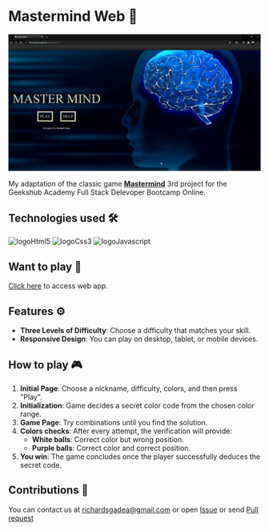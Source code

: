 # Mastermind Web 🧠

![capture](./img/Recording.gif)

 My adaptation of the classic game **[Mastermind](<https://en.wikipedia.org/wiki/Mastermind_(board_game)>)**
 3rd project for the Geekshub Academy Full Stack Delevoper Bootcamp Online.

## Technologies used 🛠
![logoHtml5](https://img.shields.io/badge/HTML5-orange?logo=HTML5)
![logoCss3](https://img.shields.io/badge/CSS3-blue?logo=CSS3)
![logoJavascript](https://img.shields.io/badge/Javascript-yellow?logo=Javascript)

## Want to play 🚀
[Click here](https://richardsgadea.github.io/MasterMind/) to access web app.

## Features ⚙
- **Three Levels of Difficulty**: Choose a difficulty that matches your skill.
- **Responsive Design**: You can play on desktop, tablet, or mobile devices.

## How to play 🎮
1. **Initial Page**: Choose a nickname, difficulty, colors, and then press "Play".
2. **Initialization**: Game decides a secret color code from the chosen color range.
3. **Game Page**: Try combinations until you find the solution.
4. **Colors checks**: After every attempt, the verification will provide:
   - **White balls**: Correct color but wrong position.
   - **Purple balls**:  Correct color and correct position.
5. **You win**: The game concludes once the player successfully deduces the secret code.

## Contributions 📩
You can contact us at richardsgadea@gmail.com or open [Issue](https://github.com/RichardSGadea/MasterMind/issues) or send [Pull request](https://github.com/RichardSGadea/MasterMind/pulls)
